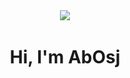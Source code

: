 <div id= "header" align= "center">
  <img src= "https://media.giphy.com/media/L1R1tvI9svkIWwpVYr/giphy.gif" width= "200" />
  <h1 align= "center">Hi, I'm AbOsj</h1>
  </div>
<!--

---

### About Me :

-  I’m currently learning **C, C++, Java, Python**
-  How to reach me: abigailrochaosjgmail.com 

<div align= "left">
   <h3> 🖥️ Languages and Tools: </h3>
  <div>
      <img src= "https://github.com/devicons/devicon/blob/master/icons/c/c-original.svg" title= "C" alt= "C"
      widt= "40" height= "40"/>&nbsp;


